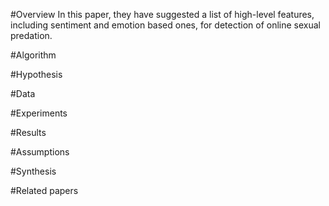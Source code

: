 #Overview
In this paper, they have suggested a list of high-level features, including sentiment and emotion based ones, for detection of online sexual predation. 


#Algorithm



#Hypothesis



#Data



#Experiments



#Results



#Assumptions



#Synthesis



#Related papers



